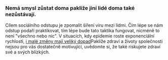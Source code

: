 ### Nemá smysl zůstat doma pakliže jiní lidé doma také nezůstávají.

Cílem sociálního odstupu je zpomalit šíření viru mezi lidmi. Čím lépe se nám odstup podaří praktikovat, tím lépe bude tato taktika fungovat, nicméně to není "všechno nebo nic". V situacích, kdy epidemie roste exponenciální rychlostí, [i malé změny mají veliký dopad](https://www.washingtonpost.com/graphics/2020/world/corona-simulator/)Pakliže zdraví a životy společnosti nejsou pro vás dostatečně motivující, uvědomte si, že také riskujete zdraví své a svých blízkých.

